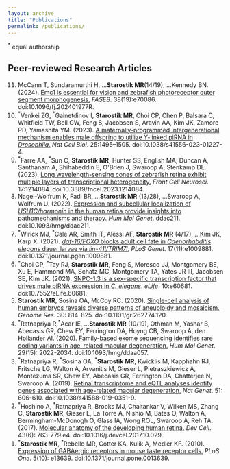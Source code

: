 ```yaml
---
layout: archive
title: "Publications"
permalink: /publications/
---
```

<sup>*</sup> equal authorship

## Peer-reviewed Research Articles
<ol reversed>
  <li>McCann T, Sundaramurthi H, ...<b>Starostik MR</b>(14/19), ...Kennedy BN. (2024). <a href = "https://doi.org/10.1096/fj.202401977R"> Emc1 is essential for vision and zebrafish photoreceptor outer segment morphogenesis.</a> <i>FASEB</i>. 38(19):e70086. doi:10.1096/fj.202401977R.</li>
  
  <li><sup>*</sup>Venkei ZG, <sup>*</sup>Gainetdinov I, <b>Starostik MR</b>, Choi CP, Chen P, Balsara C, Whitfield TW, Bell GW, Feng S, Jacobsen S, Aravin AA, Kim JK, Zamore PD, Yamashita YM. (2023). <a href = "https://doi.org/10.1038/s41556-023-01227-4"> A maternally-programmed intergenerational mechanism enables male offspring to utilize Y-linked piRNA in <i>Drosophila</i>.</a> <i>Nat Cell Biol</i>. 25:1495–1505. doi:10.1038/s41556-023-01227-4.</li>
  <li><sup>*</sup>Farre AA, <sup>*</sup>Sun C, <b>Starostik MR</b>, Hunter SS, English MA, Duncan A, Santhanam A, Shihabeddin E, O'Brien J, Swaroop A, Stenkamp DL. (2023). <a href = "https://doi.org/10.3389/fncel.2023.1214084"> Long wavelength-sensing cones of zebrafish retina exhibit multiple layers of transcriptional heterogeneity.</a> <i>Front Cell Neurosci</i>. 17:1214084. doi:10.3389/fncel.2023.1214084.</li>
  <li>Nagel-Wolfrum K, Fadl BR, …<b>Starostik MR</b> (13/28), …Swaroop A, Wolfrum U. (2022). <a href = "https://doi.org/10.1093/hmg/ddac211"> Expression and subcellular localization of <i>USH1C/harmonin</i> in the human retina provide insights into pathomechanisms and therapy.</a> <i>Hum Mol Genet</i>. ddac211. doi:10.1093/hmg/ddac211.</li>
  <li><sup>*</sup>Wirick MJ, <sup>*</sup>Cale AR, Smith IT, Alessi AF, <b>Starostik MR</b> (4/17), …Kim JK, Karp X. (2021). <a href = "https://doi.org/10.1371/journal.pgen.1009881"> <i>daf-16/FOXO</i> blocks adult cell fate in <i>Caenorhabditis elegans</i> dauer larvae via <i>lin-41l/TRIM7l</i>.</a> <i>PLoS Genet</i>. 17(11):e1009881. doi:10.1371/journal.pgen.1009881.</li>
  <li><sup>*</sup>Choi CP, <sup>*</sup>Tay RJ, <b>Starostik MR</b>, Feng S, Moresco JJ, Montgomery BE, Xu E, Hammond MA, Schatz MC, Montgomery TA, Yates JR III, Jacobsen SE, Kim JK. (2021). <a href = "https://doi.org/10.7552/eLife.60681"> SNPC-1.3 is a sex-specific transcription factor that drives male piRNA expression in <i>C. elegans</i>.</a> <i>eLife</i>. 10:e60681. doi:10.7552/eLife.60681.</li>
  <li><b>Starostik MR</b>, Sosina OA, McCoy RC. (2020). <a href = "https://doi.org/10.1101/gr.262774.120"> Single-cell analysis of human embryos reveals diverse patterns of aneuploidy and mosaicism.</a> <i>Genome Res</i>. 30: 814-825. doi:10.1101/gr.262774.120.</li>
  <li><sup>*</sup>Ratnapriya R,<sup>*</sup>Acar IE, …<b>Starostik MR</b> (10/19), Othman M, Yashar B, Abecasis GR, Chew EY, Ferrington DA, Hoyng CB, Swaroop A, den Hollander AI. (2020). <a href = "https://doi.org/10.1093/hmg/ddaa057"> Family-based exome sequencing identifies rare coding variants in age-related macular degeneration.</a> <i>Hum Mol Genet</i>. 29(15): 2022-2034. doi:10.1093/hmg/ddaa057.</li>
  <li><sup>*</sup>Ratnapriya R, <sup>*</sup>Sosina OA, <sup>*</sup><b>Starostik MR</b>, Kwicklis M, Kapphahn RJ, Fritsche LG, Walton A, Arvanitis M, Gieser L, Pietraszkiewicz A, Montezuma SR, Chew EY, Abecasis GR, Ferrington DA, Chatterjee N, Swaroop A. (2019). <a href = "https://doi.org/10.1038/s41588-019-0351-9"> Retinal transcriptome and eQTL analyses identify genes associated with age-related macular degeneration.</a> <i>Nat Genet</i>. 51: 606-610. doi:10.1038/s41588-019-0351-9.</li>
  <li><sup>*</sup>Hoshino A, <sup>*</sup>Ratnapriya R, Brooks MJ, Chaitankar V, Wilken MS, Zhang C, <b>Starostik MR</b>, Gieser L, La Torre A, Nishio M, Bates O, Walton A, Bermingham-McDonogh O, Glass IA, Wong ROL, Swaroop A, Reh TA. (2017). <a href = "https://doi.org/10.1016/j.devcel.2017.10.029"> Molecular anatomy of the developing human retina.</a> <i>Dev Cell</i>. 43(6): 763-779.e4. doi:10.1016/j.devcel.2017.10.029.</li>
  <li><sup>*</sup><b>Starostik MR</b>, <sup>*</sup>Rebello MR, Cotter KA, Kulik A, Medler KF. (2010). <a href = "htttps://doi.org/10.1371/journal.pone.0013639"> Expression of GABAergic receptors in mouse taste receptor cells.</a> <i>PLoS One</i>. 5(10): e13639. doi:10.1371/journal.pone.0013639.</li>
 </ol>
